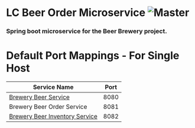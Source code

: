 # LC Beer Order Microservice ![Master](https://github.com/DiegoTGJ/ls-msc-beer-order-srvc/actions/workflows/gradle-test.yml/badge.svg)

### Spring boot microservice for the Beer Brewery project.

# Default Port Mappings - For Single Host
| Service Name                                                                   | Port | 
|--------------------------------------------------------------------------------| -----|
| [Brewery Beer Service](https://github.com/DiegoTGJ/ls-msc-beer-srvc)           | 8080 |
| Brewery Beer Order Service| 8081 |
| [Brewery Beer Inventory Service](https://github.com/DiegoTGJ/ls-msc-inventory-srvc)                                             | 8082 |